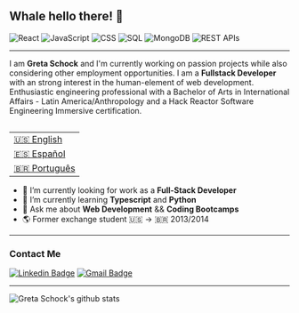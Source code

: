 ## Whale hello there! 🐳 

![React](https://img.shields.io/badge/React-125+_Hours-9cf)
![JavaScript](https://img.shields.io/badge/JavaScript-500+_Hours-yellow)
![CSS](https://img.shields.io/badge/CSS-50+_Hours-blueviolet)
![SQL](https://img.shields.io/badge/SQL-15+_Hours-informational)
![MongoDB](https://img.shields.io/badge/MongoDB-10+_Hours-green)
![REST APIs](https://img.shields.io/badge/REST_APIs-20+_Hours-important)

---
I am **Greta Schock** and I'm currently working on passion projects while also considering other employment opportunities. I am a **Fullstack Developer** with an strong interest in the human-element of web development. Enthusiastic engineering professional with a Bachelor of Arts in International Affairs - Latin America/Anthropology and a Hack Reactor Software Engineering Immersive certification. 

<table align="right">
 <tr><td><a href="README.md"><a href="README.md">🇺🇸 English</a></td></tr>
 <tr><td><a href="README_sp.md">🇪🇸 Español</a></td></tr>
 <tr><td><a href="README_pt.md"><a href="">🇧🇷 Português</a></td></tr>
</table>

- 🔭 I’m currently looking for work as a **Full-Stack Developer**
- 🌱 I’m currently learning **Typescript** and **Python**
- 💬 Ask me about **Web Development** && **Coding Bootcamps**
- 🌎 Former exchange student 🇺🇸 → 🇧🇷 2013/2014


---
### Contact Me
[![Linkedin Badge](https://img.shields.io/badge/-GretaSchock-blue?style=flat-square&logo=Linkedin&logoColor=white&link=https://www.linkedin.com/in/greta-schock/)](https://www.linkedin.com/in/greta-schock/)
[![Gmail Badge](https://img.shields.io/badge/-greta.schock@gmail.com-d14836?style=flat-square&logo=Gmail&logoColor=white&link=mailto:greta.schock@gmail.com)](mailto:greta.schock@gmail.com)

---
![Greta Schock's github stats](https://github-readme-stats.vercel.app/api?username=grsc0529&show_icons=true&hide_border=true)

